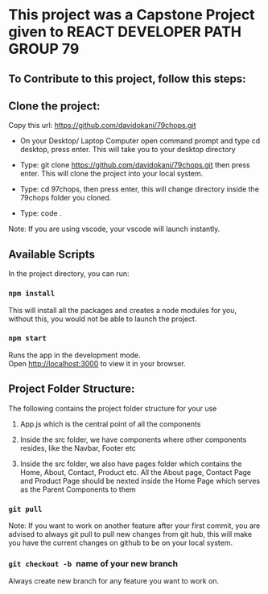 # This project was a Capstone Project given to REACT DEVELOPER PATH GROUP 79

## To Contribute to this project, follow this steps:

## Clone the project:

Copy this url: https://github.com/davidokani/79chops.git

- On your Desktop/ Laptop Computer open command prompt and type cd desktop, press enter. This will take you to your desktop directory

- Type: git clone https://github.com/davidokani/79chops.git then press enter. This will clone the project into your local system.

- Type: cd 97chops, then press enter, this will change directory inside the 79chops folder you cloned.

- Type: code .

Note: If you are using vscode, your vscode will launch instantly.

## Available Scripts

In the project directory, you can run:

### `npm install`

This will install all the packages and creates a node modules for you, without this, you would not be able to launch the project.

### `npm start`

Runs the app in the development mode.\
Open [http://localhost:3000](http://localhost:3000) to view it in your browser.

## Project Folder Structure:

The following contains the project folder structure for your use

1. App.js which is the central point of all the components

2. Inside the src folder, we have components where other components resides, like the Navbar, Footer etc

3. Inside the src folder, we also have pages folder which contains the Home, About, Contact, Product etc. All the About page, Contact Page and Product Page should be nexted inside the Home Page which serves as the Parent Components to them

### `git pull`

Note: If you want to work on another feature after your first commit, you are advised to always git pull to pull new changes from git hub, this will make you have the current changes on github to be on your local system.

### `git checkout -b `name of your new branch

Always create new branch for any feature you want to work on.
